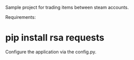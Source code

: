 Sample project for trading items between steam accounts.

Requirements:
# pip install rsa requests

Configure the application via the config.py.

